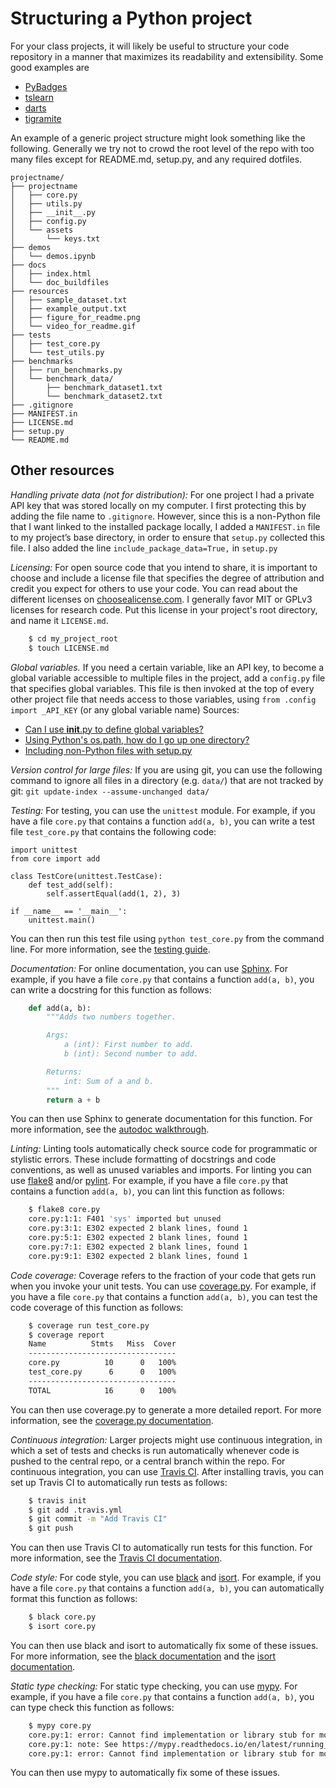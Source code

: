 
# Structuring a Python project

For your class projects, it will likely be useful to structure your code repository in a manner that maximizes its readability and extensibility. Some good examples are
+ [PyBadges](https://github.com/google/pybadges/)
+ [tslearn](https://github.com/tslearn-team/tslearn)
+ [darts](https://github.com/unit8co/darts)
+ [tigramite](https://github.com/jakobrunge/tigramite)

An example of a generic project structure might look something like the following. Generally we try not to crowd the root level of the repo with too many files except for README.md, setup.py, and any required dotfiles.

	projectname/
	├── projectname
	│	├── core.py
	│	├── utils.py
	│	├── __init__.py
	│	├── config.py
	│	└── assets
	│		└── keys.txt
	├── demos
	│	└── demos.ipynb
	├── docs
	│	├── index.html
	│	└── doc_buildfiles
	├── resources
	│	├── sample_dataset.txt
	│	├── example_output.txt
	│	├── figure_for_readme.png
	│	└── video_for_readme.gif
	├── tests
	│	├── test_core.py
	│	└── test_utils.py
	├── benchmarks
	│	├── run_benchmarks.py
	│	└── benchmark_data/
	│		├── benchmark_dataset1.txt
	│		└── benchmark_dataset2.txt
	├── .gitignore
	├── MANIFEST.in
	├── LICENSE.md
	├── setup.py
	└── README.md


## Other resources

*Handling private data (not for distribution):* For one project I had a private API key that was stored locally on my computer. I first protecting this by adding the file name to `.gitignore`. However, since this is a non-Python file that I want linked to the installed package locally, I added a `MANIFEST.in` file to my project’s base directory, in order to ensure that `setup.py` collected this file. I also added the line `include_package_data=True,` in `setup.py`

*Licensing:* For open source code that you intend to share, it is important to choose and include a license file that specifies the degree of attribution and credit you expect for others to use your code. You can read about the different licenses on [choosealicense.com](). I generally favor MIT or GPLv3 licenses for research code. Put this license in your project's root directory, and name it `LICENSE.md`.

```bash
	$ cd my_project_root
	$ touch LICENSE.md
```

*Global variables.* If you need a certain variable, like an API key, to become a global variable accessible to multiple files in the project, add a `config.py` file that specifies global variables. This file is then invoked at the top of every other project file that needs access to those variables, using `from .config import _API_KEY` (or any global variable name)
Sources: 
+ [Can I use __init__.py to define global variables?](https://stackoverflow.com/questions/1383239/can-i-use-init-py-to-define-global-variables)
+ [Using Python's os.path, how do I go up one directory?](https://stackoverflow.com/questions/9856683/using-pythons-os-path-how-do-i-go-up-one-directory)
+ [Including non-Python files with setup.py](https://stackoverflow.com/questions/1612733/including-non-python-files-with-setup-py)

*Version control for large files:* If you are using git, you can use the following command to ignore all files in a directory (e.g. `data/`) that are not tracked by git: `git update-index --assume-unchanged data/`

*Testing:* For testing, you can use the `unittest` module. For example, if you have a file `core.py` that contains a function `add(a, b)`, you can write a test file `test_core.py` that contains the following code:

	import unittest
	from core import add

	class TestCore(unittest.TestCase):
		def test_add(self):
			self.assertEqual(add(1, 2), 3)

	if __name__ == '__main__':
		unittest.main()

You can then run this test file using `python test_core.py` from the command line. For more information, see the [testing guide](http://www.wgilpin.com/howto/python_unit_testing.html).

*Documentation:* For online documentation, you can use [Sphinx](https://www.sphinx-doc.org/en/master/). For example, if you have a file `core.py` that contains a function `add(a, b)`, you can write a docstring for this function as follows:

```python
	def add(a, b):
		"""Adds two numbers together.

		Args:
			a (int): First number to add.
			b (int): Second number to add.

		Returns:
			int: Sum of a and b.
		"""
		return a + b
```

You can then use Sphinx to generate documentation for this function. For more information, see the [autodoc walkthrough](http://www.wgilpin.com/howto/howto_sphinx.html).

*Linting:* Linting tools automatically check source code for programmatic or stylistic errors. These include formatting of docstrings and code conventions, as well as unused variables and imports. For linting you can use [flake8](https://flake8.pycqa.org/en/latest/) and/or [pylint](https://pylint.pycqa.org/en/latest/). For example, if you have a file `core.py` that contains a function `add(a, b)`, you can lint this function as follows:

```bash
	$ flake8 core.py
	core.py:1:1: F401 'sys' imported but unused
	core.py:3:1: E302 expected 2 blank lines, found 1
	core.py:5:1: E302 expected 2 blank lines, found 1
	core.py:7:1: E302 expected 2 blank lines, found 1
	core.py:9:1: E302 expected 2 blank lines, found 1
```

*Code coverage:* Coverage refers to the fraction of your code that gets run when you invoke your unit tests. You can use [coverage.py](https://coverage.readthedocs.io/en/coverage-5.3/). For example, if you have a file `core.py` that contains a function `add(a, b)`, you can test the code coverage of this function as follows:

```bash
	$ coverage run test_core.py
	$ coverage report
	Name          Stmts   Miss  Cover
	---------------------------------
	core.py          10      0   100%
	test_core.py      6      0   100%
	---------------------------------
	TOTAL            16      0   100%
```

You can then use coverage.py to generate a more detailed report. For more information, see the [coverage.py documentation](https://coverage.readthedocs.io/en/coverage-5.3/).

*Continuous integration:* Larger projects might use continuous integration, in which a set of tests and checks is run automatically whenever code is pushed to the central repo, or a central branch within the repo. For continuous integration, you can use [Travis CI](https://travis-ci.org/). After installing travis, you can set up Travis CI to automatically run tests as follows:

```bash
	$ travis init
	$ git add .travis.yml
	$ git commit -m "Add Travis CI"
	$ git push
```

You can then use Travis CI to automatically run tests for this function. For more information, see the [Travis CI documentation](https://docs.travis-ci.com/).

*Code style:* For code style, you can use [black]() and [isort](). For example, if you have a file `core.py` that contains a function `add(a, b)`, you can automatically format this function as follows:

```bash
	$ black core.py
	$ isort core.py
```

You can then use black and isort to automatically fix some of these issues. For more information, see the [black documentation](https://black.readthedocs.io/en/stable/) and the [isort documentation](https://pycqa.github.io/isort/).

*Static type checking:* For static type checking, you can use [mypy](). For example, if you have a file `core.py` that contains a function `add(a, b)`, you can type check this function as follows:

```bash
	$ mypy core.py
	core.py:1: error: Cannot find implementation or library stub for module named 'core'
	core.py:1: note: See https://mypy.readthedocs.io/en/latest/running_mypy.html#missing-imports
	core.py:1: error: Cannot find implementation or library stub for module named 'core'
```

You can then use mypy to automatically fix some of these issues.

<!-- *Dependency management:* For dependency management, you can use [pip-tools](). For example, if you have a file `core.py` that contains a function `add(a, b)`, you can manage dependencies for this function as follows:

```bash
	$ pip-compile requirements.in
	$ pip-sync requirements.txt
```

You can then use pip-tools to automatically update dependencies. For more information, see the [pip-tools documentation]( -->
<!-- 
*Virtual environments:* For virtual environments, you can use [virtualenv](). For example, if you have a file `core.py` that contains a function `add(a, b)`, you can create a virtual environment for this function as follows:

```bash
	$ virtualenv venv
	$ source venv/bin/activate
	$ pip install -r requirements.txt
```

You can then use virtualenv to automatically update dependencies. For more information, see the [virtualenv documentation](https://virtualenv.pypa.io/en/latest/). -->

<!-- *Package management:* For package management, you can use [poetry](). For example, if you have a file `core.py` that contains a function `add(a, b)`, you can create a package for this function as follows:

```bash
	$ poetry init
	$ poetry add numpy
	$ poetry add pytest
	$ poetry add pytest-cov
	$ poetry add sphinx
	$ poetry add flake8
	$ poetry add coverage
	$ poetry add travis
	$ poetry add black
	$ poetry add isort
	$ poetry add pylint
	$ poetry add mypy
	$ poetry add pip-tools
	$ poetry add virtualenv
```

You can then use poetry to automatically update dependencies. For more information, see the [poetry documentation](https://python-poetry.org/docs/). -->


